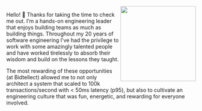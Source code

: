 <img align="right" width="200" src="https://abramsimon.github.io/me_and_hailey.png">

Hello! 👋 Thanks for taking the time to check me out. I’m a hands-on engineering leader that enjoys building teams as much as building things. Throughout my 20 years of software engineering I’ve had the privilege to work with some amazingly talented people and have worked tirelessly to absorb their wisdom and build on the lessons they taught. 

The most rewarding of these opportunities (at Bidtellect) allowed me to not only architect a system that scaled to 100k transactions/second with < 50ms latency (p95), but also to cultivate an engineering culture that was fun, energetic, and rewarding for everyone involved.